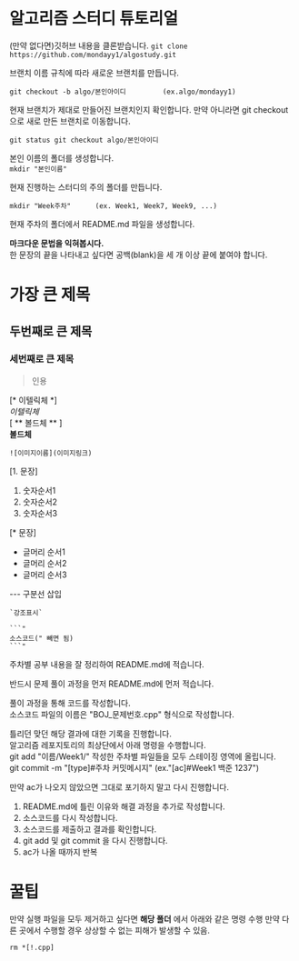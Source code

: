 # 알고리즘 스터디 튜토리얼
(만약 없다면)깃허브 내용을 클론받습니다.
`
 git clone https://github.com/mondayy1/algostudy.git
`

브랜치 이름 규칙에 따라 새로운 브랜치를 만듭니다.   

`git checkout -b algo/본인아이디         (ex.algo/mondayy1)`	


현재 브랜치가 제대로 만들어진 브랜치인지 확인합니다. 만약 아니라면 git checkout 으로 새로 만든 브랜치로 이동합니다.   

`git status
git checkout algo/본인아이디`

본인 이름의 폴더를 생성합니다.   
`mkdir "본인이름"`

현재 진행하는 스터디의 주의 폴더를 만듭니다.

```cd "본인이름"
mkdir "Week주차"      (ex. Week1, Week7, Week9, ...)
```

현재 주차의 폴더에서 README.md 파일을 생성합니다.

**마크다운 문법을 익혀봅시다.**   
한 문장의 끝을 나타내고 싶다면 공백(blank)을 세 개 이상 끝에 붙여야 합니다.

# 가장 큰 제목
## 두번째로 큰 제목
### 세번째로 큰 제목
> 인용   

[* 이텔릭체 *]   
*이텔릭체*   
[ ** 볼드체 ** ]   
**볼드체**   
```
![이미지이름](이미지링크)
```

[1. 문장]
1. 숫자순서1
2. 숫자순서2
3. 숫자순서3

[* 문장]
* 글머리 순서1
* 글머리 순서2
* 글머리 순서3

--- 구분선 삽입   

```
`강조표시`
```

```
```"
소스코드(" 빼면 됨)
```"
```

주차별 공부 내용을 잘 정리하여 README.md에 적습니다.

반드시 문제 풀이 과정을 먼저 README.md에 먼저 적습니다.

풀이 과정을 통해 코드를 작성합니다.   
소스코드 파일의 이름은 "BOJ_문제번호.cpp" 형식으로 작성합니다.

틀리던 맞던 해당 결과에 대한 기록을 진행합니다.   
알고리즘 레포지토리의 최상단에서 아래 명령을 수행합니다.   
git add "이름/Week1/"    작성한 주차별 파일들을 모두 스테이징 영역에 올립니다.   
git commit -m "[type]#주차 커밋메시지"      (ex."[ac]#Week1 백준 1237")

만약 ac가 나오지 않았으면 그대로 포기하지 말고 다시 진행합니다.   
1. README.md에 틀린 이유와 해결 과정을 추가로 작성합니다.
2. 소스코드를 다시 작성합니다.
3. 소스코드를 제출하고 결과를 확인합니다.
4. git add 및 git commit 을 다시 진행합니다.
5. ac가 나올 때까지 반복

# 꿀팁

만약 실행 파일을 모두 제거하고 싶다면 **해당 폴더** 에서 아래와 같은 명령 수행 만약 다른 곳에서 수행할 경우 상상할 수 없는 피해가 발생할 수 있음.

```
rm *[!.cpp]
```